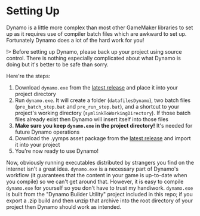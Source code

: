 # Setting Up

Dynamo is a little more complex than most other GameMaker libraries to set up as it requires use of compiler batch files which are awkward to set up. Fortunately Dynamo does a lot of the hard work for you!

!> Before setting up Dynamo, please back up your project using source control. There is nothing especially complicated about what Dynamo is doing but it's better to be safe than sorry.

Here're the steps:

1. Download `dynamo.exe` from the [latest release](https://github.com/JujuAdams/Dynamo/releases) and place it into your project directory
2. Run `dynamo.exe`. It will create a folder (`datafilesDynamo`), two batch files (`pre_batch_step.bat` and `pre_run_step.bat`), and a shortcut to your project's working directory (`symlinkToWorkingDirectory`). If those batch files already exist then Dynamo will insert itself into those files
3. **Make sure you keep `dynamo.exe` in the project directory!** It's needed for future Dynamo operations
4. Download the .yymps asset package from the [latest release](https://github.com/JujuAdams/Dynamo/releases) and import it into your project
5. You're now ready to use Dynamo!

Now, obviously running executables distributed by strangers you find on the internet isn't a great idea. `dynamo.exe` is a necessary part of Dynamo's workflow (it guarantees that the content in your game is up-to-date when you compile) so we can't get around that. However, it is easy to compile `dynamo.exe` for yourself so you don't have to trust my handiwork. `dynamo.exe` is built from the "Dynamo Builder Utility" project included in this repo; if you export a .zip build and then unzip that archive into the root directory of your project then Dynamo should work as intended.
